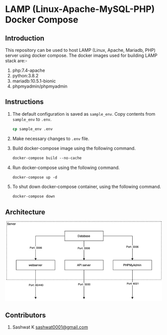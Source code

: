# LAMP (Linux-Apache-MySQL-PHP) Docker Compose

## Introduction

This repository can be used to host LAMP (Linux, Apache, Mariadb, PHP) server using docker compose. The docker images used for building LAMP stack are:-

1. php:7.4-apache
2. python:3.8.2
3. mariadb:10.5.1-bionic
4. phpmyadmin/phpmyadmin

## Instructions

1. The default configuration is saved as `sample_env`. Copy contents from `sample_env` to `.env`.

   ```csh
   cp sample_env .env
   ```

2. Make necessary changes to `.env` file.
3. Build docker-compose image using the following command.

   ```csh
   docker-compose build --no-cache
   ```

4. Run docker-compose using the following command.

   ```csh
   docker-compose up -d
   ```

5. To shut down docker-compose container, using the following command.

   ```csh
   docker-compose down
   ```

## Architecture

![lamp-architecture](docs/architecture.jpg)

## Contributors

1. Sashwat K sashwat0001@gmail.com
